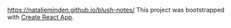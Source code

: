 https://natalieminden.github.io/blush-notes/
This project was bootstrapped with [Create React App](https://github.com/facebook/create-react-app).
